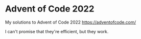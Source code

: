 # Advent of Code 2022
My solutions to Advent of Code 2022 https://adventofcode.com/

I can't promise that they're efficient, but they work.
